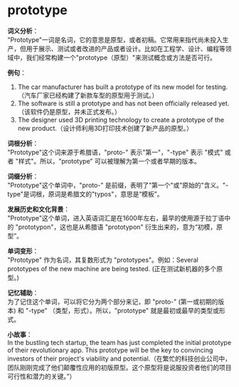 # prototype

**词义分析**：  
"Prototype"一词是名词，它的意思是原型，或者初稿。它常用来指代尚未投入生产，但用于展示、测试或者改进的产品或者设计。比如在工程学、设计、编程等领域中，我们经常构建一个"prototype（原型）"来测试概念或方法是否可行。

  

**例句**：

  

1.  The car manufacturer has built a prototype of its new model for testing.（汽车厂家已经构建了新款车型的原型用于测试。）
2.  The software is still a prototype and has not been officially released yet.（该软件仍是原型，并未正式发布。）
3.  The designer used 3D printing technology to create a prototype of the new product.（设计师利用3D打印技术创建了新产品的原型。）

  

**词根分析**：  
"Prototype"这个词来源于希腊语，"proto-" 表示"第一"，"-type" 表示 "模式" 或者 "样式"。所以，"prototype" 可以被理解为第一个或者早期的版本。

  

**词缀分析**：  
"Prototype"这个单词中，"proto-" 是前缀，表明了"第一个"或"原始的"含义。"-type"是词根，原词是希腊文的"typos"，意思是“模板”。

  

**发展历史和文化背景**：  
"Prototype"这个单词，进入英语词汇是在1600年左右，最早的使用源于拉丁语中的 "prototypon"，这也是从希腊语 "prototypon" 衍生出来的，意为“初模，原型”。

  

**单词变形**：  
"Prototype" 作为名词，其复数形式为 "prototypes"。例如：Several prototypes of the new machine are being tested. (正在测试新机器的多个原型。)

  

**记忆辅助**：  
为了记住这个单词，可以将它分为两个部分来记，即 "proto-" (第一或初期的版本) 和 "-type" （类型，形式）。所以，"prototype" 就是最初或最早的类型或形式。

  

**小故事**：  
In the bustling tech startup, the team has just completed the initial prototype of their revolutionary app. This prototype will be the key to convincing investors of their project's viability and potential.（在繁忙的科技创业公司中，团队刚刚完成了他们颠覆性应用的初版原型。这个原型将是说服投资者他们的项目可行性和潜力的关键。”）
